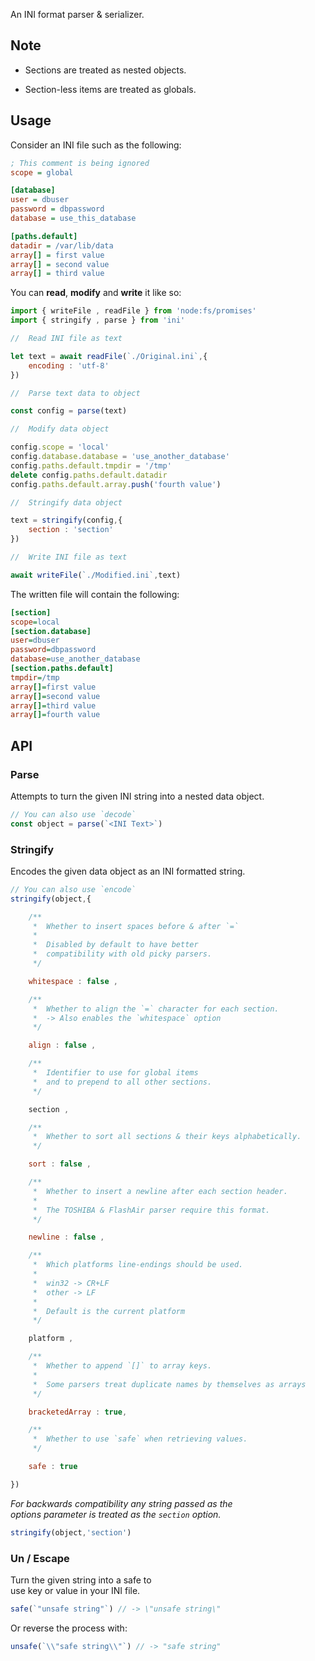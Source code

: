 
An INI format parser & serializer.

## Note

-   Sections are treated as nested objects.

-   Section-less items are treated as globals.

## Usage

Consider an INI file such as the following:

```ini
; This comment is being ignored
scope = global

[database]
user = dbuser
password = dbpassword
database = use_this_database

[paths.default]
datadir = /var/lib/data
array[] = first value
array[] = second value
array[] = third value
```

You can **read**, **modify** and **write** it like so:

```js
import { writeFile , readFile } from 'node:fs/promises'
import { stringify , parse } from 'ini'

//  Read INI file as text

let text = await readFile(`./Original.ini`,{
    encoding : 'utf-8'
})

//  Parse text data to object

const config = parse(text)

//  Modify data object

config.scope = 'local'
config.database.database = 'use_another_database'
config.paths.default.tmpdir = '/tmp'
delete config.paths.default.datadir
config.paths.default.array.push('fourth value')

//  Stringify data object

text = stringify(config,{ 
    section : 'section' 
})

//  Write INI file as text

await writeFile(`./Modified.ini`,text)
```

The written file will contain the following:

```ini
[section]
scope=local
[section.database]
user=dbuser
password=dbpassword
database=use_another_database
[section.paths.default]
tmpdir=/tmp
array[]=first value
array[]=second value
array[]=third value
array[]=fourth value
```

## API

### Parse

Attempts to turn the given INI string into a nested data object.

```js
// You can also use `decode`
const object = parse(`<INI Text>`) 
```

### Stringify

Encodes the given data object as an INI formatted string.

```js
// You can also use `encode`
stringify(object,{

    /**
     *  Whether to insert spaces before & after `=`
     * 
     *  Disabled by default to have better 
     *  compatibility with old picky parsers.
     */

    whitespace : false ,

    /**
     *  Whether to align the `=` character for each section.
     *  -> Also enables the `whitespace` option
     */

    align : false ,

    /**
     *  Identifier to use for global items 
     *  and to prepend to all other sections.
     */

    section ,

    /**
     *  Whether to sort all sections & their keys alphabetically.
     */

    sort : false ,

    /**
     *  Whether to insert a newline after each section header.
     * 
     *  The TOSHIBA & FlashAir parser require this format. 
     */

    newline : false ,

    /**
     *  Which platforms line-endings should be used.
     * 
     *  win32 -> CR+LF
     *  other -> LF
     * 
     *  Default is the current platform
     */

    platform ,

    /**
     *  Whether to append `[]` to array keys.
     * 
     *  Some parsers treat duplicate names by themselves as arrays
     */

    bracketedArray : true,

    /**
     *  Whether to use `safe` when retrieving values.
     */

    safe : true

})
```

*For backwards compatibility any string passed as the*  
*options parameter is treated as the `section` option.*

```js
stringify(object,'section')
```

### Un / Escape

Turn the given string into a safe to  
use key or value in your INI file.

```js
safe(`"unsafe string"`) // -> \"unsafe string\"
```

Or reverse the process with:

```js
unsafe(`\\"safe string\\"`) // -> "safe string"
```
